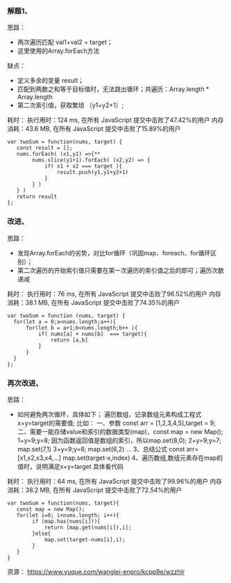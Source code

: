 ### 解题1、
思路：
+ 两次遍历匹配 val1+val2 = target；
+ 这里使用的Array.forEach方法

缺点：
+ 定义多余的变量 result；
+ 匹配到两数之和等于目标值时，无法跳出循环；共遍历：Array.length * Array.length
+ 第二次索引值，获取繁琐 （y1+y2+1）;

耗时：
执行用时：124 ms, 在所有 JavaScript 提交中击败了47.42%的用户
内存消耗：43.6 MB, 在所有 JavaScript 提交中击败了15.89%的用户

```
var twoSum = function(nums, target) {
   const result = [];
   nums.forEach( (x1,y1) =>{**
        nums.slice(y1+1).forEach( (x2,y2) => {
            if( x1 + x2 === target ){ 
                result.push(y1,y1+y2+1)
            }
        } )
   } )
   return result
};
```

### 改进、
思路：
+ 发现Array.forEach的劣势，对比for循环（巩固map、foreach、for循环区别）；
+ 第二次遍历的开始索引值只需要在第一次遍历的索引值之后的即可；遍历次数递减

耗时：
执行用时：76 ms, 在所有 JavaScript 提交中击败了96.52%的用户
内存消耗：38.1 MB, 在所有 JavaScript 提交中击败了74.35%的用户

```
var twoSum = function (nums, target) {
  for(let a = 0;a<nums.length;a++){
      for(let b = a+1;b<nums.length;b++ ){
          if( nums[a] + nums[b]  === target){
              return [a,b]
          }
      }
  }
};
```

### 再次改进、
思路：
+ 如何避免两次循环，具体如下；
遍历数组，记录数组元素构成工程式 x+y=target的需要值;
比如：
一、参数 const arr = [1,2,3,4,5],target = 9;
二、需要一能存储value和索引的数据类型(map)，const map = new Map();
   1+y=9;y=8;
   因为函数返回值是数组的索引，所以map.set(8,0);
   2+y=9;y=7;
   map.set(7,1)
   3+y=9;y=6;
   map.set(6,2)
   ...
3、总结公式 const arr= [x1,x2,x3,x4,...]
   map.set(target-x,index)
4、遍历数组,数组元素存在map的值时，说明满足x+y=target
   具体看代码

耗时：
执行用时：64 ms, 在所有 JavaScript 提交中击败了99.96%的用户
内存消耗：38.2 MB, 在所有 JavaScript 提交中击败了72.54%的用户

```
var twoSum = function(nums, target){
   const map = new Map();
   for(let i=0; i<nums.length; i++){
        if (map.has(nums[i])){
            return [map.get(nums[i]),i];
        }else{
            map.set(target-nums[i],i);
        }
   }
}
```

资源：
https://www.yuque.com/wanglei-enpro/kcpp9e/wzzhlr

